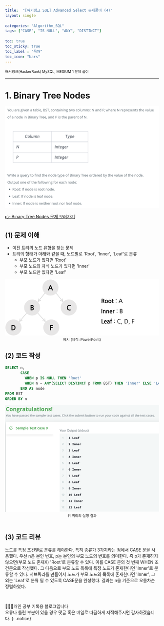 ```yaml
---
title:  "[해커랭크 SQL] Advanced Select 문제풀이 (4)"
layout: single

categories: "Algorithm_SQL"
tags: ["CASE", "IS NULL", "ANY", "DISTINCT"]

toc: true
toc_sticky: true
toc_label : "목차"
toc_icon: "bars"
---
```


<small>해커랭크(HackerRank) MySQL, MEDIUM 1 문제 풀이</small>

***

# 1. Binary Tree Nodes

<div style="text-align : center;">
<img src="/assets/images/algorithm/hackerrank_13_1.png">
</div>

[👉 Binary Tree Nodes 문제 보러가기](https://www.hackerrank.com/challenges/binary-search-tree-1/problem?isFullScreen=true)


## (1) 문제 이해
- 이진 트리의 노드 유형을 찾는 문제
- 트리의 형태가 아래와 같을 때, 노드별로 'Root', 'Inner', 'Leaf'로 분류
  - 부모 노드가 없다면 'Root'
  - 부모 노드와 자식 노드가 있다면 'Inner'
  - 부모 노드만 있다면 'Leaf'

<div style="text-align : center;">
<img src="/assets/images/algorithm/hackerrank_13_3.png">
</div>
<center><small>예시 (제작: PowerPoint)</small></center>

## (2) 코드 작성
```sql
SELECT n,
       CASE
         WHEN p IS NULL THEN 'Root'
         WHEN n = ANY(SELECT DISTINCT p FROM BST) THEN 'Inner' ELSE 'Leaf'
       END AS node
FROM BST
ORDER BY n
```

<div style="text-align : center;">
<img src="/assets/images/algorithm/hackerrank_13_2.png">
</div>
<center><small>위 쿼리의 실행 결과</small></center>

<br>

## (3) 코드 리뷰
노드를 특정 조건별로 분류를 해야한다. 특히 종류가 3가지라는 점에서 CASE 문을 사용했다. 우선 n은 본인 번호, p는 본인의 부모 노드의 번호를 의미한다. 즉 p가 존재하지 않으면(부모 노드 존재X) 'Root'로 분류할 수 있다. 이를 CASE 문의 첫 번째 WHEN 조건문으로 작성했다. 그 다음으로 부모 노드 목록에 특정 노드가 존재한다면 'Inner'로 분류할 수 있다. 서브쿼리를 만들어서 노드가 부모 노드의 목록에 존재한다면 'Inner', 그 외는 'Leaf'로 분류 될 수 있도록 CASE문을 완성했다. 결과는 n을 기준으로 오름차순 정렬하였다.

<br>

👩🏻‍💻개인 공부 기록용 블로그입니다
<br>오류나 틀린 부분이 있을 경우 댓글 혹은 메일로 따끔하게 지적해주시면 감사하겠습니다.
{: .notice}